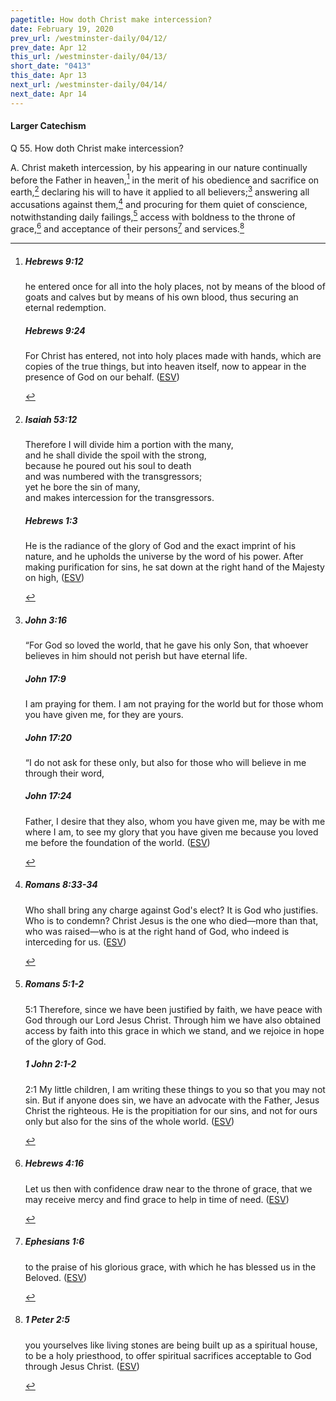 ```yaml
---
pagetitle: How doth Christ make intercession?
date: February 19, 2020
prev_url: /westminster-daily/04/12/
prev_date: Apr 12
this_url: /westminster-daily/04/13/
short_date: "0413"
this_date: Apr 13
next_url: /westminster-daily/04/14/
next_date: Apr 14
---
```


#### Larger Catechism

<span class="q">Q 55.</span> How doth Christ make intercession?

<span class="q">A.</span> Christ maketh intercession, by his appearing in our nature continually before the Father in heaven,[^fnref:wlc1] in the merit of his obedience and sacrifice on earth,[^fnref:wlc2] declaring his will to have it applied to all believers;[^fnref:wlc3] answering all accusations against them,[^fnref:wlc4] and procuring for them quiet of conscience, notwithstanding daily failings,[^fnref:wlc5] access with boldness to the throne of grace,[^fnref:wlc6] and acceptance of their persons[^fnref:wlc7] and services.[^fnref:wlc8]


[^fnref:wlc1]: <div class="esv"><h5>Hebrews 9:12</h5> <div class="esv-text"><p id="p58009012.01-1">he entered once for all into the holy places, not by means of the blood of goats and calves but by means of his own blood, thus securing an eternal redemption.</p> </div><h5>Hebrews 9:24</h5> <div class="esv-text"><p id="p58009024.01-2">For Christ has entered, not into holy places made with hands, which are copies of the true things, but into heaven itself, now to appear in the presence of God on our behalf.  (<a href="http://www.esv.org" class="copyright">ESV</a>)</p> </div> </div>

[^fnref:wlc2]: <div class="esv"><h5>Isaiah 53:12</h5> <div class="esv-text"><div class="block-indent"> <p class="line-group" id="p23053012.01-1">Therefore I will divide him a portion with the many,<br /> <span class="indent"></span>and he shall divide the spoil with the strong,<br /> because he poured out his soul to death<br /> <span class="indent"></span>and was numbered with the transgressors;<br /> yet he bore the sin of many,<br /> <span class="indent"></span>and makes intercession for the transgressors.</p> </div> </div><h5>Hebrews 1:3</h5> <div class="esv-text"><p id="p58001003.01-2">He is the radiance of the glory of God and the exact imprint of his nature, and he upholds the universe by the word of his power. After making purification for sins, he sat down at the right hand of the Majesty on high,  (<a href="http://www.esv.org" class="copyright">ESV</a>)</p> </div> </div>

[^fnref:wlc3]: <div class="esv"><h5>John 3:16</h5> <div class="esv-text"> <p id="p43003016.07-1"><span class="woc">&#8220;For God so loved the world, that he gave his only Son, that whoever believes in him should not perish but have eternal life.</span></p> </div><h5>John 17:9</h5> <div class="esv-text"><p id="p43017009.01-2"><span class="woc">I am praying for them. I am not praying for the world but for those whom you have given me, for they are yours.</span></p> </div><h5>John 17:20</h5> <div class="esv-text"><p id="p43017020.01-3"><span class="woc">&#8220;I do not ask for these only, but also for those who will believe in me through their word,</span></p> </div><h5>John 17:24</h5> <div class="esv-text"><p id="p43017024.01-4"><span class="woc">Father, I desire that they also, whom you have given me, may be with me where I am, to see my glory that you have given me because you loved me before the foundation of the world.</span>  (<a href="http://www.esv.org" class="copyright">ESV</a>)</p> </div> </div>

[^fnref:wlc4]: <div class="esv"><h5>Romans 8:33-34</h5> <div class="esv-text"><p id="p45008033.01-1">Who shall bring any charge against God's elect? It is God who justifies. Who is to condemn? Christ Jesus is the one who died&#8212;more than that, who was raised&#8212;who is at the right hand of God, who indeed is interceding for us.  (<a href="http://www.esv.org" class="copyright">ESV</a>)</p> </div> </div>

[^fnref:wlc5]: <div class="esv"><h5>Romans 5:1-2</h5> <div class="esv-text"> <p id="p45005001.06-1"><span class="chapter-num" id="v45005001-1">5:1&nbsp;</span>Therefore, since we have been justified by faith, we have peace with God through our Lord Jesus Christ. Through him we have also obtained access by faith into this grace in which we stand, and we rejoice in hope of the glory of God.</p> </div><h5>1 John 2:1-2</h5> <div class="esv-text"> <p id="p62002001.04-2"><span class="chapter-num" id="v62002001-2">2:1&nbsp;</span>My little children, I am writing these things to you so that you may not sin. But if anyone does sin, we have an advocate with the Father, Jesus Christ the righteous. He is the propitiation for our sins, and not for ours only but also for the sins of the whole world.  (<a href="http://www.esv.org" class="copyright">ESV</a>)</p> </div> </div>

[^fnref:wlc6]: <div class="esv"><h5>Hebrews 4:16</h5> <div class="esv-text"><p id="p58004016.01-1">Let us then with confidence draw near to the throne of grace, that we may receive mercy and find grace to help in time of need.  (<a href="http://www.esv.org" class="copyright">ESV</a>)</p> </div> </div>

[^fnref:wlc7]: <div class="esv"><h5>Ephesians 1:6</h5> <div class="esv-text"><p id="p49001006.01-1">to the praise of his glorious grace, with which he has blessed us in the Beloved.  (<a href="http://www.esv.org" class="copyright">ESV</a>)</p> </div> </div>

[^fnref:wlc8]: <div class="esv"><h5>1 Peter 2:5</h5> <div class="esv-text"><p id="p60002005.01-1">you yourselves like living stones are being built up as a spiritual house, to be a holy priesthood, to offer spiritual sacrifices acceptable to God through Jesus Christ.  (<a href="http://www.esv.org" class="copyright">ESV</a>)</p> </div> </div>


